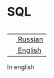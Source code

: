 # SQL

<table align="right">
 <tr><td><a href="README.md"><img src="../images/rus-flag.png" height="13"> Russian</a></td></tr>
 <tr><td><a href="README_eng.md"><img src="../images/us-flag.png" height="13"> English</a></td></tr>
</table>

In english